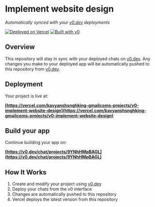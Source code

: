 # Implement website design

*Automatically synced with your [v0.dev](https://v0.dev) deployments*

[![Deployed on Vercel](https://img.shields.io/badge/Deployed%20on-Vercel-black?style=for-the-badge&logo=vercel)](https://vercel.com/kavyanshsnghking-gmailcoms-projects/v0-implement-website-design)
[![Built with v0](https://img.shields.io/badge/Built%20with-v0.dev-black?style=for-the-badge)](https://v0.dev/chat/projects/9YNhHMpBAGL)

## Overview

This repository will stay in sync with your deployed chats on [v0.dev](https://v0.dev).
Any changes you make to your deployed app will be automatically pushed to this repository from [v0.dev](https://v0.dev).

## Deployment

Your project is live at:

**[https://vercel.com/kavyanshsnghking-gmailcoms-projects/v0-implement-website-design](https://vercel.com/kavyanshsnghking-gmailcoms-projects/v0-implement-website-design)**

## Build your app

Continue building your app on:

**[https://v0.dev/chat/projects/9YNhHMpBAGL](https://v0.dev/chat/projects/9YNhHMpBAGL)**

## How It Works

1. Create and modify your project using [v0.dev](https://v0.dev)
2. Deploy your chats from the v0 interface
3. Changes are automatically pushed to this repository
4. Vercel deploys the latest version from this repository